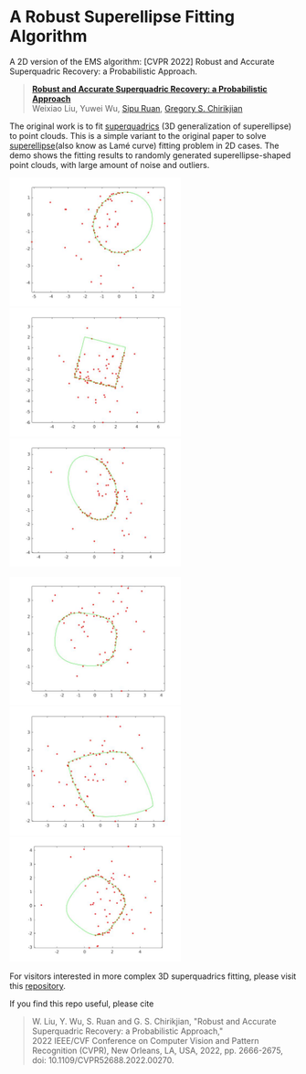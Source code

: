 # A Robust Superellipse Fitting Algorithm

A 2D version of the EMS algorithm: [CVPR 2022] Robust and Accurate Superquadric Recovery: a Probabilistic Approach.
> [**Robust and Accurate Superquadric Recovery: a Probabilistic Approach**](https://arxiv.org/abs/2111.14517 "ArXiv version of the paper.")  
> Weixiao Liu, Yuwei Wu, [Sipu Ruan](https://ruansp.github.io/), [Gregory S. Chirikjian](https://cde.nus.edu.sg/me/staff/chirikjian-gregory-s/)

The original work is to fit [superquadrics](https://en.wikipedia.org/wiki/Superellipsoid) (3D generalization of superellipse) to point clouds.
This is a simple variant to the original paper to solve [superellipse](https://en.wikipedia.org/wiki/Superellipse)(also know as Lamé curve) fitting problem in 2D cases.
The demo shows the fitting results to randomly generated superellipse-shaped point clouds, with large amount of noise and outliers.

<img src="/figures/demo1.jpg" alt="superquadrics1" width="300"/><img src="/figures/demo2.jpg" alt="superquadrics2" width="300"/><img src="/figures/demo3.jpg" alt="superquadrics3" width="300"/>

<img src="/figures/demo4.jpg" alt="superquadrics4" width="300"/><img src="/figures/demo5.jpg" alt="superquadrics5" width="300"/><img src="/figures/demo6.jpg" alt="superquadrics6" width="300"/>

For visitors interested in more complex 3D superquadrics fitting, please visit this [repository](https://github.com/bmlklwx/EMS-superquadric_fitting).

If you find this repo useful, please cite

> W. Liu, Y. Wu, S. Ruan and G. S. Chirikjian, "Robust and Accurate Superquadric Recovery: a Probabilistic Approach," <br />
> 2022 IEEE/CVF Conference on Computer Vision and  Pattern Recognition (CVPR), New Orleans, LA, USA, 2022, pp. 2666-2675, <br />
> doi: 10.1109/CVPR52688.2022.00270.

